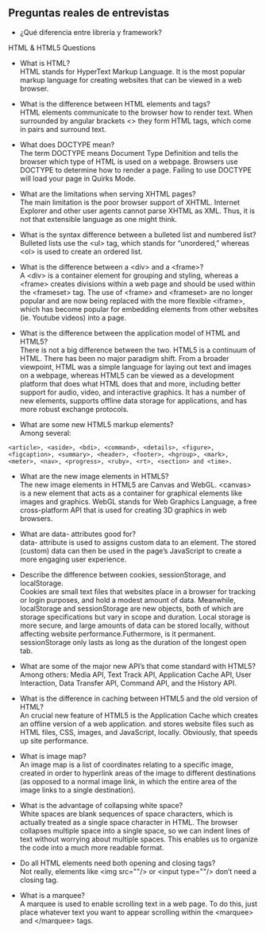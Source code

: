 ## Preguntas reales de entrevistas

- ¿Qué diferencia entre librería y framework?<br />

HTML & HTML5 Questions<br />

- What is HTML?<br />
HTML stands for HyperText Markup Language. It is the most popular markup language for creating websites that can be viewed in a web browser.

- What is the difference between HTML elements and tags?<br />
HTML elements communicate to the browser how to render text. 
When surrounded by angular brackets <> they form HTML tags, which come in pairs and surround text.

- What does DOCTYPE mean?<br />
The term DOCTYPE means Document Type Definition and tells the browser which type of HTML is used on a webpage. Browsers use DOCTYPE to determine how to render a page. Failing to use DOCTYPE will load your page in Quirks Mode.

- What are the limitations when serving XHTML pages?<br />
The main limitation is the poor browser support of XHTML. Internet Explorer and other user agents cannot parse XHTML as XML. Thus, it is not that extensible language as one might think.

- What is the syntax difference between a bulleted list and numbered list?<br />
Bulleted lists use the \<ul\> tag, which stands for “unordered,” whereas \<ol\> is used to create an ordered list.

- What is the difference between a \<div\> and a \<frame\>?<br />
A \<div\> is a container element for grouping and styling, whereas a \<frame\> creates divisions within a web page and should be used within the \<frameset\> tag. The use of \<frame\> and \<frameset\> are no longer popular and are now being replaced with the more flexible \<iframe\>, which has become popular for embedding elements from other websites (ie. Youtube videos) into a page.

- What is the difference between the application model of HTML and HTML5?<br />
There is not a big difference between the two. HTML5 is a continuum of HTML. There has been no major paradigm shift.
From a broader viewpoint, HTML was a simple language for laying out text and images on a webpage, whereas HTML5 can be viewed as a development platform that does what HTML does that and more, including better support for audio, video, and interactive graphics. It has a number of new elements, supports offline data storage for applications, and has more robust exchange protocols.

- What are some new HTML5 markup elements?<br />
Among several: 
```
<article>, <aside>, <bdi>, <command>, <details>, <figure>, <figcaption>, <summary>, <header>, <footer>, <hgroup>, <mark>, <meter>, <nav>, <progress>, <ruby>, <rt>, <section> and <time>.
```

- What are the new image elements in HTML5?<br />
The new image elements in HTML5 are Canvas and WebGL. \<canvas\> is a new element that acts as a container for graphical elements like images and graphics. WebGL stands for Web Graphics Language, a free cross-platform API that is used for creating 3D graphics in web browsers.

- What are data- attributes good for?<br />
data- attribute is used to assigns custom data to an element. The stored (custom) data can then be used in the page’s JavaScript to create a more engaging user experience.

- Describe the difference between cookies, sessionStorage, and localStorage.<br />
Cookies are small text files that websites place in a browser for tracking or login purposes, and hold a modest amount of data.
Meanwhile, localStorage and sessionStorage are new objects, both of which are storage specifications but vary in scope and duration. Local storage is more secure, and large amounts of data can be stored locally, without affecting website performance.Futhermore, is it permanent. sessionStorage only lasts as long as the duration of the longest open tab.

- What are some of the major new API’s that come standard with HTML5?<br />
Among others: Media API, Text Track API, Application Cache API, User Interaction, Data Transfer API, Command API, and the History API.

- What is the difference in caching between HTML5 and the old version of HTML?<br />
An crucial new feature of HTML5 is the Application Cache which creates an offline version of a web application. and stores website files such as HTML files, CSS, images, and JavaScript, locally. Obviously, that speeds up site performance.

- What is image map?<br />
An image map is a list of coordinates relating to a specific image, created in order to hyperlink areas of the image to different destinations (as opposed to a normal image link, in which the entire area of the image links to a single destination).

- What is the advantage of collapsing white space?<br />
White spaces are blank sequences of space characters, which is actually treated as a single space character in HTML. The browser collapses multiple space into a single space, so we can indent lines of text without worrying about multiple spaces. This enables us to organize the code into a much more readable format.

- Do all HTML elements need both opening and closing tags?<br />
Not really, elements like \<img src=""\/\> or \<input type=""\/\> don’t need a closing tag.

- What is a marquee?<br />
A marquee is used to enable scrolling text in a web page. To do this, just place whatever text you want to appear scrolling within the \<marquee\> and \<\/marquee\> tags.
